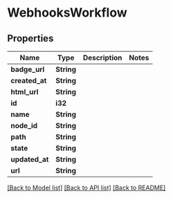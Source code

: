 # WebhooksWorkflow

## Properties

Name | Type | Description | Notes
------------ | ------------- | ------------- | -------------
**badge_url** | **String** |  | 
**created_at** | **String** |  | 
**html_url** | **String** |  | 
**id** | **i32** |  | 
**name** | **String** |  | 
**node_id** | **String** |  | 
**path** | **String** |  | 
**state** | **String** |  | 
**updated_at** | **String** |  | 
**url** | **String** |  | 

[[Back to Model list]](../README.md#documentation-for-models) [[Back to API list]](../README.md#documentation-for-api-endpoints) [[Back to README]](../README.md)



